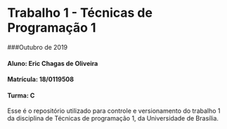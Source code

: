 # Trabalho 1 - Técnicas de Programação 1

###Outubro de 2019

#### Aluno: Eric Chagas de Oliveira
#### Matrícula: 18/0119508
#### Turma: C

Esse é o repositório utilizado para controle e versionamento do trabalho 1 da disciplina de Técnicas de programação 1, da Universidade de Brasília.

